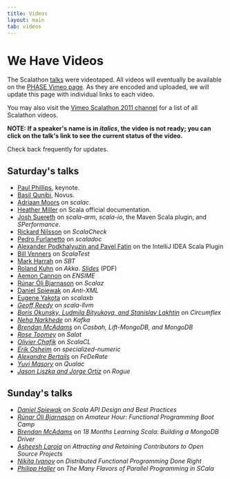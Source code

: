 ```yaml
---
title: Videos
layout: main
tab: videos
---
```


# We Have Videos

The Scalathon [talks](talks.html) were videotaped. All videos will eventually
be available on the [PHASE Vimeo page](http://vimeo.com/scala-phase/). As
they are encoded and uploaded, we will update this page with individual links
to each video.

You may also visit the
[Vimeo Scalathon 2011 channel](http://vimeo.com/channels/scalathon2011) for
a list of all Scalathon videos.

**NOTE: If a speaker's name is in *italics*, the video is not ready; you can
click on the talk's link to see the current status of the video.**

Check back frequently for updates.

## Saturday's talks

* [Paul Phillips](http://vimeo.com/28661064), keynote.
* [Basil Qunibi](http://www.vimeo.com/28662048), Novus.
* [Adriaan Moors](http://www.vimeo.com/28663888) on *scalac*.
* [Heather Miller](http://vimeo.com/28665310) on Scala official documentation.
* [Josh Suereth](http://vimeo.com/28666098) on *scala-arm*, *scala-io*, the
  Maven Scala plugin, and *SPerformance*.
* [Rickard Nilsson](http://vimeo.com/28670075) on *ScalaCheck*
* [Pedro Furlanetto](http://vimeo.com/28684471) on *scaladoc*
* [Alexander Podkhalyuzin and Pavel Fatin](http://vimeo.com/28692913) on
  the IntelliJ IDEA Scala Plugin
* [Bill Venners](http://vimeo.com/28717576) on *ScalaTest*
* [Mark Harrah](http://vimeo.com/28720255) on *SBT*
* [Roland Kuhn](http://vimeo.com/28725035) on *Akka*. [*Slides*](talk-slides/Roland-Kuhn-Akka.pdf) (PDF)
* [Aemon Cannon](http://vimeo.com/28740913) on *ENSIME*
* [Rúnar Óli Bjarnason](http://vimeo.com/28744278) on *Scalaz*
* [Daniel Spiewak](http://vimeo.com/28746025) on *Anti-XML*
* [Eugene Yakota](http://vimeo.com/28770488) on *scalaxb*
* [*Geoff Reedy*][not-ready] on *scala-llvm*
* [*Boris Okunsky, Ludmila Bityukova, and Stanislav Lakhtin*][not-ready] on *Circumflex*
* [*Neha Narkhede*][not-ready] on *Kafka*
* [*Brendan McAdams*][not-ready] on *Casbah, Lift-MongoDB, and MongoDB*
* [*Rose Toomey*][not-ready] on *Salat*
* [*Olivier Chafik*][not-ready] on *ScalaCL*
* [*Erik Osheim*][not-ready] on *specialized-numeric*
* [*Alexandre Bertails*][not-ready] on *FeDeRate*
* [*Yuvi Masory*][not-ready] on *Qualac*
* [*Jason Liszka and Jorge Ortiz*][not-ready] on *Rogue*

## Sunday's talks

* [*Daniel Spiewak*][not-ready] on *Scala API Design and Best Practices*
* [*Rúnar Óli Bjarnason*][not-ready] on *Amateur Hour: Functional Programming Boot Camp*
* [*Brendan McAdams*][not-ready] on *18 Months Learning Scala: Building a MongoDB Driver*
* [*Asheesh Laroia*][not-ready] on *Attracting and Retaining Contributors to Open Source Projects*
* [*Nikita Ivanov*][not-ready] on *Distributed Functional Programming Done Right*
* [*Philipp Haller*][not-ready] on *The Many Flavors of Parallel Programming in SCala*


[not-ready]: video-not-ready.html
[uploading]: video-uploading.html
